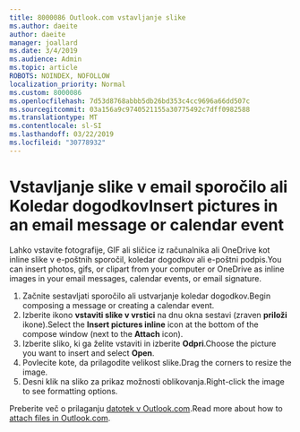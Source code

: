```yaml
---
title: 8000086 Outlook.com vstavljanje slike
ms.author: daeite
author: daeite
manager: joallard
ms.date: 3/4/2019
ms.audience: Admin
ms.topic: article
ROBOTS: NOINDEX, NOFOLLOW
localization_priority: Normal
ms.custom: 8000086
ms.openlocfilehash: 7d53d8768abbb5db26bd353c4cc9696a66dd507c
ms.sourcegitcommit: 03a156a9c9740521155a30775492c7dff0982588
ms.translationtype: MT
ms.contentlocale: sl-SI
ms.lasthandoff: 03/22/2019
ms.locfileid: "30778932"
---
```

# <a name="insert-pictures-in-an-email-message-or-calendar-event"></a><span data-ttu-id="7e724-102">Vstavljanje slike v email sporočilo ali Koledar dogodkov</span><span class="sxs-lookup"><span data-stu-id="7e724-102">Insert pictures in an email message or calendar event</span></span>

<span data-ttu-id="7e724-103">Lahko vstavite fotografije, GIF ali sličice iz računalnika ali OneDrive kot inline slike v e-poštnih sporočil, koledar dogodkov ali e-poštni podpis.</span><span class="sxs-lookup"><span data-stu-id="7e724-103">You can insert photos, gifs, or clipart from your computer or OneDrive as inline images in your email messages, calendar events, or email signature.</span></span>

1. <span data-ttu-id="7e724-104">Začnite sestavljati sporočilo ali ustvarjanje koledar dogodkov.</span><span class="sxs-lookup"><span data-stu-id="7e724-104">Begin composing a message or creating a calendar event.</span></span>
2. <span data-ttu-id="7e724-105">Izberite ikono **vstaviti slike v vrstici** na dnu okna sestavi (zraven **priloži** ikone).</span><span class="sxs-lookup"><span data-stu-id="7e724-105">Select the **Insert pictures inline** icon at the bottom of the compose window (next to the **Attach** icon).</span></span>
3. <span data-ttu-id="7e724-106">Izberite sliko, ki ga želite vstaviti in izberite **Odpri**.</span><span class="sxs-lookup"><span data-stu-id="7e724-106">Choose the picture you want to insert and select **Open**.</span></span>
4. <span data-ttu-id="7e724-107">Povlecite kote, da prilagodite velikost slike.</span><span class="sxs-lookup"><span data-stu-id="7e724-107">Drag the corners to resize the image.</span></span>
5. <span data-ttu-id="7e724-108">Desni klik na sliko za prikaz možnosti oblikovanja.</span><span class="sxs-lookup"><span data-stu-id="7e724-108">Right-click the image to see formatting options.</span></span>

<span data-ttu-id="7e724-109">Preberite več o prilaganju [datotek v Outlook.com](https://support.office.com/article/8d7c1ea7-4e5f-44ce-bb6e-c5fcc92ba9ab).</span><span class="sxs-lookup"><span data-stu-id="7e724-109">Read more about how to [attach files in Outlook.com](https://support.office.com/article/8d7c1ea7-4e5f-44ce-bb6e-c5fcc92ba9ab).</span></span>